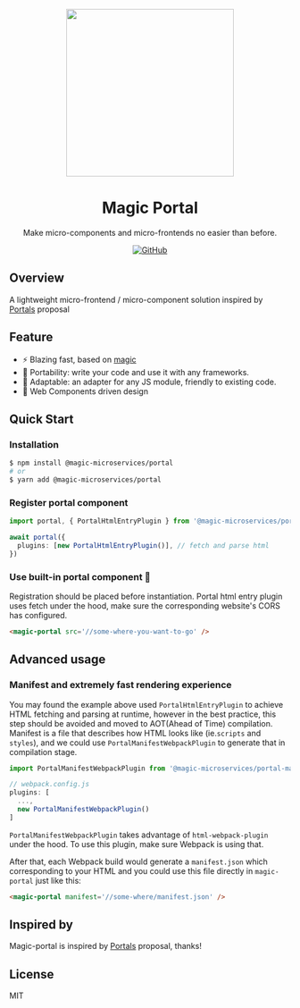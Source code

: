 <p align="center">
    <img width="300" src="https://sf16-sg.tiktokcdn.com/obj/eden-sg/lpqulynulog/Magic/logo.qW4rU0mH6aL8.svg">
</p>

<h1 align="center">Magic Portal</h1>

<div align="center">

Make micro-components and micro-frontends no easier than before.

[![GitHub](https://img.shields.io/github/license/bytedance/magic-microservices?color=blue)](https://github.com/bytedance/magic-microservices/blob/main/LICENSE)


</div>


## Overview

A lightweight micro-frontend  / micro-component solution inspired by [Portals](https://github.com/WICG/portals) proposal


## Feature

- ⚡ Blazing fast, based on [magic](https://github.com/bytedance/magic-microservices)
- 🚀 Portability: write your code and use it with any frameworks.
- 🔨 Adaptable: an adapter for any JS module, friendly to existing code.
- 💪 Web Components driven design

## Quick Start

### Installation

```bash
$ npm install @magic-microservices/portal
# or
$ yarn add @magic-microservices/portal
```


### Register portal component

```typescript
import portal, { PortalHtmlEntryPlugin } from '@magic-microservices/portal'

await portal({
  plugins: [new PortalHtmlEntryPlugin()], // fetch and parse html
})
```

### Use built-in portal component 🎉

Registration should be placed before instantiation. Portal html entry plugin uses fetch under the hood, 
make sure the corresponding website's CORS has configured.

```html
<magic-portal src='//some-where-you-want-to-go' />
```


## Advanced usage

### Manifest and extremely fast rendering experience

You may found the example above used `PortalHtmlEntryPlugin` to achieve HTML fetching and parsing at runtime, however in the best practice, this step should be avoided and moved to AOT(Ahead of Time) compilation. 
Manifest is a file that describes how HTML looks like (ie.`scripts` and `styles`), 
and we could use `PortalManifestWebpackPlugin` to generate that in compilation stage.

```typescript
import PortalManifestWebpackPlugin from '@magic-microservices/portal-manifest-webpack-plugin'

// webpack.config.js
plugins: [
  ...,
  new PortalManifestWebpackPlugin()
]
```

`PortalManifestWebpackPlugin` takes advantage of `html-webpack-plugin` under the hood. To use this plugin, make sure Webpack is using that.

After that, each Webpack build would generate a `manifest.json` which corresponding to your HTML and you could use this file directly in `magic-portal` just like this:

```html
<magic-portal manifest='//some-where/manifest.json' />
```


## Inspired by

Magic-portal is inspired by [Portals](https://github.com/WICG/portals) proposal, thanks!

## License

MIT

